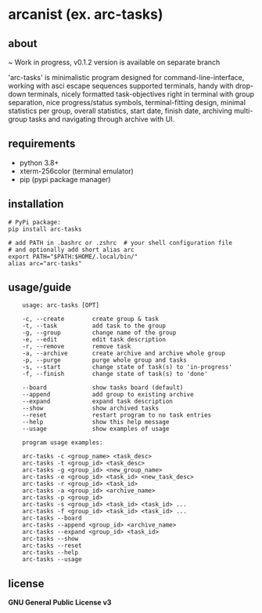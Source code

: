 # arcanist (ex. arc-tasks)

## about
~ Work in progress, v0.1.2 version is available on separate branch<br>

'arc-tasks' is minimalistic program designed for command-line-interface,
working with asci escape sequences supported terminals, handy with drop-down
terminals, nicely formatted task-objectives right in terminal with
group separation, nice progress/status symbols, terminal-fitting design,
minimal statistics per group, overall statistics, start date, finish date,
archiving multi-group tasks and navigating through archive with UI.

## requirements

- python 3.8+
- xterm-256color (terminal emulator)
- pip (pypi package manager)

## installation
```
# PyPi package:
pip install arc-tasks

# add PATH in .bashrc or .zshrc  # your shell configuration file
# and optionally add short alias arc
export PATH="$PATH:$HOME/.local/bin/"
alias arc="arc-tasks"
```

## usage/guide
```
    usage: arc-tasks [OPT]

    -c, --create        create group & task
    -t, --task          add task to the group
    -g, --group         change name of the group
    -e, --edit          edit task description
    -r, --remove        remove task
    -a, --archive       create archive and archive whole group
    -p, --purge         purge whole group and tasks
    -s, --start         change state of task(s) to 'in-progress'
    -f, --finish        change state of task(s) to 'done'

    --board             show tasks board (default)
    --append            add group to existing archive
    --expand            expand task description
    --show              show archived tasks
    --reset             restart program to no task entries
    --help              show this help message
    --usage             show examples of usage
```

```
    program usage examples:

    arc-tasks -c <group_name> <task_desc>
    arc-tasks -t <group_id> <task_desc>
    arc-tasks -g <group_id> <new_group_name>
    arc-tasks -e <group_id> <task_id> <new_task_desc>
    arc-tasks -r <group_id> <task_id>
    arc-tasks -a <group_id> <archive_name>
    arc-tasks -p <group_id>
    arc-tasks -s <group_id> <task_id> <task_id> ...
    arc-tasks -f <group_id> <task_id> <task_id> ...
    arc-tasks --board
    arc-tasks --append <group_id> <archive_name>
    arc-tasks --expand <group_id> <task_id>
    arc-tasks --show
    arc-tasks --reset
    arc-tasks --help
    arc-tasks --usage
```

## license
**GNU General Public License v3**
